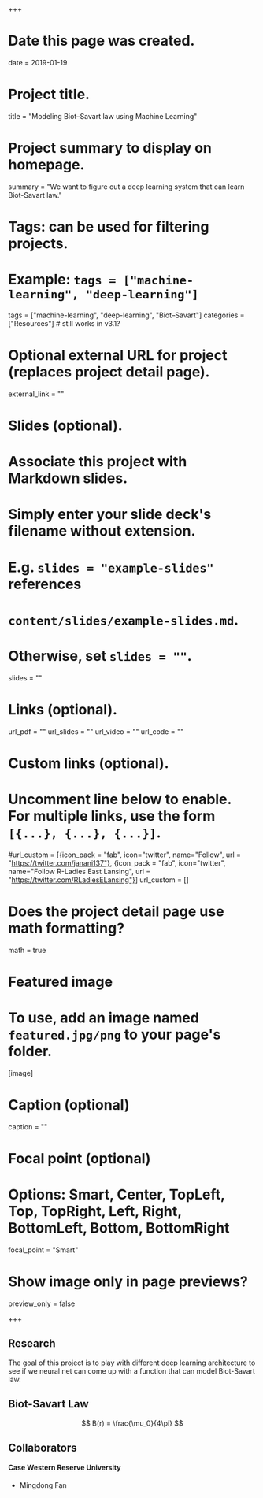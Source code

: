 +++
# Date this page was created.
date = 2019-01-19

# Project title.
title = "Modeling Biot–Savart law using Machine Learning"

# Project summary to display on homepage.
summary = "We want to figure out a deep learning system that can learn Biot-Savart law."

# Tags: can be used for filtering projects.
# Example: `tags = ["machine-learning", "deep-learning"]`
tags = ["machine-learning", "deep-learning", "Biot–Savart"]
categories = ["Resources"] # still works in v3.1?

# Optional external URL for project (replaces project detail page).
external_link = ""

# Slides (optional).
#   Associate this project with Markdown slides.
#   Simply enter your slide deck's filename without extension.
#   E.g. `slides = "example-slides"` references
#   `content/slides/example-slides.md`.
#   Otherwise, set `slides = ""`.
slides = ""

# Links (optional).
url_pdf = ""
url_slides = ""
url_video = ""
url_code = ""

# Custom links (optional).
# Uncomment line below to enable. For multiple links, use the form `[{...}, {...}, {...}]`.
#url_custom = [{icon_pack = "fab", icon="twitter", name="Follow", url = "https://twitter.com/janani137"}, {icon_pack = "fab", icon="twitter", name="Follow R-Ladies East Lansing", url = "https://twitter.com/RLadiesELansing"}]
url_custom = []
# Does the project detail page use math formatting?
math = true

# Featured image
# To use, add an image named `featured.jpg/png` to your page's folder.
[image]
  # Caption (optional)
  caption = ""

  # Focal point (optional)
  # Options: Smart, Center, TopLeft, Top, TopRight, Left, Right, BottomLeft, Bottom, BottomRight
  focal_point = "Smart"

  # Show image only in page previews?
  preview_only = false

+++
## Research
The goal of this project is to play with different deep learning architecture to see if we  neural net can come up with a function that can model Biot-Savart law.

## Biot-Savart Law

$$ B(r) = \frac{\mu_0}{4\pi} $$


## Collaborators
#### Case Western Reserve University
* Mingdong Fan

